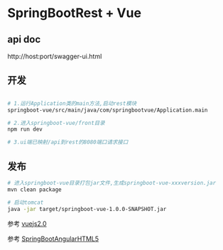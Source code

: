 # SpringBootRest + Vue

## api doc
http://host:port/swagger-ui.html

## 开发 

``` bash

# 1.运行Application类的main方法,启动rest模块
springboot-vue/src/main/java/com/springbootvue/Application.main

# 2.进入springboot-vue/front目录
npm run dev

# 3.ui端已映射/api到rest的8080端口请求接口


```

## 发布

``` bash
# 进入springboot-vue目录打包jar文件,生成springboot-vue-xxxversion.jar
mvn clean package

# 启动tomcat
java -jar target/springboot-vue-1.0.0-SNAPSHOT.jar

```

参考 [vuejs2.0](http://cn.vuejs.org/) 

参考 [SpringBootAngularHTML5](https://github.com/mpalourdio/SpringBootAngularHTML5) 

